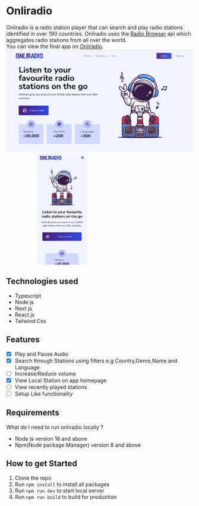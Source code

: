 # Onliradio

Onliradio is a radio station player that can search and play radio stations identified in over 190 countries. Onliradio uses the [Radio Browser](https://www.radio-browser.info/) api which aggregates radio stations from all over the world.<br>
You can view the final app on [Onliradio](https://onliradio.vercel.app/).
![Onliradio homepage](./showcaseImages/onliradiodisplay.png)
<img src="./showcaseImages/onliradioMobile.jpg" alt="Onliradio Mobile" style="width:300px; height:300px; object-fit:contain;"/>

## Technologies used

- Typescript
- Node js
- Next js
- React js
- Tailwind Css

## Features

- [x] Play and Pause Audio
- [x] Search through Stations using filters e.g Country,Genre,Name and Language
- [ ] Increase/Reduce volume
- [x] View Local Station on app homepage
- [ ] View recently played stations
- [ ] Setup Like functionality

## Requirements

What do I need to run onliradio locally ?

- Node js version 16 and above
- Npm(Node package Manager) version 8 and above

## How to get Started

1. Clone the repo
2. Run `npm install` to install all packages
3. Run `npm run dev` to start local server
4. Run `npm run build` to build for production
